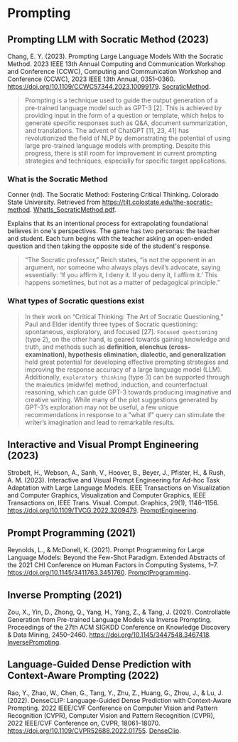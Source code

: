# Prompting

## Prompting LLM with Socratic Method (2023)

Chang, E. Y. (2023). Prompting Large Language Models With the Socratic Method. 2023 IEEE 13th Annual Computing and Communication Workshop and Conference (CCWC), Computing and Communication Workshop and Conference (CCWC), 2023 IEEE 13th Annual, 0351–0360. https://doi.org/10.1109/CCWC57344.2023.10099179. [SocraticMethod](SocraticMethod.pdf).

> Prompting is a technique used to guide the output generation of a pre-trained language model such as GPT-3 [2]. This is
achieved by providing input in the form of a question or template, which helps to generate specific responses such as Q&A, document summarization, and translations. The advent of ChatGPT [11, 23, 41] has revolutionized the field of NLP by
demonstrating the potential of using large pre-trained language models with prompting. Despite this progress, there is still room for improvement in current prompting strategies and techniques, especially for specific target applications.

### What is the Socratic Method

Conner (nd). The Socratic Method: Fostering Critical Thinking. Colorado State University. Retrieved from https://tilt.colostate.edu/the-socratic-method. [WhatIs_SocraticMethod.pdf](WhatIs_SocraticMethod.pdf).

Explains that its an intentional process for extrapolating foundational believes in one's perspectives. The game has two personas: the teacher and student. Each turn begins with the teacher asking an open-ended question and then taking the opposite side of the student's response.

> “The Socratic professor,” Reich states, “is not the opponent in an argument, nor someone who always plays devil’s advocate, saying essentially: ‘If you affirm it, I deny it. If you deny it, I affirm it.’ This happens sometimes, but not as a matter of pedagogical principle.”

### What types of Socratic questions exist

> In their work on “Critical Thinking: The Art of Socratic Questioning,” Paul and Elder identify three types of Socratic
questioning: spontaneous, exploratory, and focused [27]. `Focused questioning` (type 2), on the other hand, is geared towards gaining knowledge and truth, and methods such as **definition, elenchus (cross-examination), hypothesis elimination, dialectic, and generalization** hold great potential for developing effective prompting strategies and improving the response accuracy of a large language model (LLM). Additionally, `exploratory thinking` (type 3) can be supported through the maieutics (midwife) method, induction, and counterfactual reasoning, which can guide GPT-3 towards producing imaginative and creative writing. While many of the plot suggestions generated by GPT-3’s exploration may not be
useful, a few unique recommendations in response to a "what if" query can stimulate the writer’s imagination and lead to
remarkable results.

## Interactive and Visual Prompt Engineering (2023)

Strobelt, H., Webson, A., Sanh, V., Hoover, B., Beyer, J., Pfister, H., & Rush, A. M. (2023). Interactive and Visual Prompt Engineering for Ad-hoc Task Adaptation with Large Language Models. IEEE Transactions on Visualization and Computer Graphics, Visualization and Computer Graphics, IEEE Transactions on, IEEE Trans. Visual. Comput. Graphics, 29(1), 1146–1156. https://doi.org/10.1109/TVCG.2022.3209479. [PromptEngineering](PromptEngineering.pdf).

## Prompt Programming (2021)

Reynolds, L., & McDonell, K. (2021). Prompt Programming for Large Language Models: Beyond the Few-Shot Paradigm. Extended Abstracts of the 2021 CHI Conference on Human Factors in Computing Systems, 1–7. https://doi.org/10.1145/3411763.3451760. [PromptProgramming](PromptProgramming.pdf).

## Inverse Prompting (2021)

Zou, X., Yin, D., Zhong, Q., Yang, H., Yang, Z., & Tang, J. (2021). Controllable Generation from Pre-trained Language Models via Inverse Prompting. Proceedings of the 27th ACM SIGKDD Conference on Knowledge Discovery & Data Mining, 2450–2460. https://doi.org/10.1145/3447548.3467418. [InversePrompting](InversePrompting.pdf).

## Language-Guided Dense Prediction with Context-Aware Prompting (2022)

Rao, Y., Zhao, W., Chen, G., Tang, Y., Zhu, Z., Huang, G., Zhou, J., & Lu, J. (2022). DenseCLIP: Language-Guided Dense Prediction with Context-Aware Prompting. 2022 IEEE/CVF Conference on Computer Vision and Pattern Recognition (CVPR), Computer Vision and Pattern Recognition (CVPR), 2022 IEEE/CVF Conference on, CVPR, 18061–18070. https://doi.org/10.1109/CVPR52688.2022.01755. [DenseClip](DenseClip.pdf).
